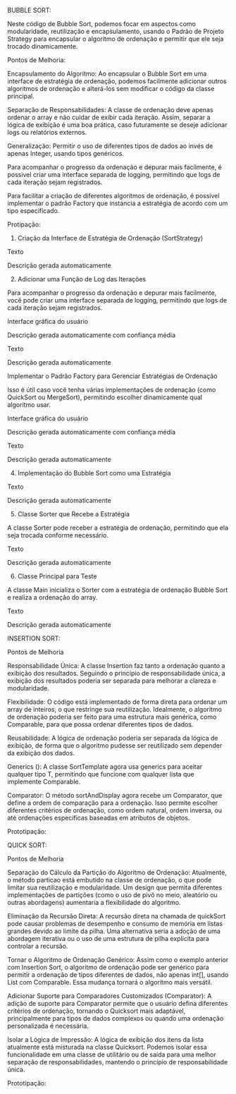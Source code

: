  BUBBLE SORT: 

Neste código de Bubble Sort, podemos focar em aspectos como modularidade, reutilização e encapsulamento, usando o Padrão de Projeto Strategy para encapsular o algoritmo de ordenação e permitir que ele seja trocado dinamicamente. 

 

Pontos de Melhoria: 

Encapsulamento do Algoritmo: Ao encapsular o Bubble Sort em uma interface de estratégia de ordenação, podemos facilmente adicionar outros algoritmos de ordenação e alterá-los sem modificar o código da classe principal. 

Separação de Responsabilidades: A classe de ordenação deve apenas ordenar o array e não cuidar de exibir cada iteração. Assim, separar a lógica de exibição é uma boa prática, caso futuramente se deseje adicionar logs ou relatórios externos. 

Generalização: Permitir o uso de diferentes tipos de dados ao invés de apenas Integer, usando tipos genéricos. 

Para acompanhar o progresso da ordenação e depurar mais facilmente, é possivel criar uma interface separada de logging, permitindo que logs de cada iteração sejam registrados. 

Para facilitar a criação de diferentes algoritmos de ordenação, é possivel implementar o padrão Factory que instancia a estratégia de acordo com um tipo especificado. 

 

Protipação: 

1. Criação da Interface de Estratégia de Ordenação (SortStrategy) 

Texto

Descrição gerada automaticamente 

 

2. Adicionar uma Função de Log das Iterações  

Para acompanhar o progresso da ordenação e depurar mais facilmente, você pode criar uma interface separada de logging, permitindo que logs de cada iteração sejam registrados. 

Interface gráfica do usuário

Descrição gerada automaticamente com confiança média 

Texto

Descrição gerada automaticamente 

 

Implementar o Padrão Factory para Gerenciar Estratégias de Ordenação 

Isso é útil caso você tenha várias implementações de ordenação (como QuickSort ou MergeSort), permitindo escolher dinamicamente qual algoritmo usar. 

Interface gráfica do usuário

Descrição gerada automaticamente com confiança média 

 

Texto

Descrição gerada automaticamente
 

4. Implementação do Bubble Sort como uma Estratégia 

 

Texto

Descrição gerada automaticamente 

 

5. Classe Sorter que Recebe a Estratégia 

A classe Sorter pode receber a estratégia de ordenação, permitindo que ela seja trocada conforme necessário. 

Texto

Descrição gerada automaticamente 

6. Classe Principal para Teste 

A classe Main inicializa o Sorter com a estratégia de ordenação Bubble Sort e realiza a ordenação do array. 

Texto

Descrição gerada automaticamente 

 

INSERTION SORT: 

Pontos de Melhoria 

Responsabilidade Única: A classe Insertion faz tanto a ordenação quanto a exibição dos resultados. Seguindo o princípio de responsabilidade única, a exibição dos resultados poderia ser separada para melhorar a clareza e modularidade. 

Flexibilidade: O código está implementado de forma direta para ordenar um array de inteiros, o que restringe sua reutilização. Idealmente, o algoritmo de ordenação poderia ser feito para uma estrutura mais genérica, como Comparable<T>, para que possa ordenar diferentes tipos de dados. 

Reusabilidade: A lógica de ordenação poderia ser separada da lógica de exibição, de forma que o algoritmo pudesse ser reutilizado sem depender da exibição dos dados. 

Generics (<T>): A classe SortTemplate agora usa generics para aceitar qualquer tipo T, permitindo que funcione com qualquer lista que implemente Comparable<T>. 

Comparator: O método sortAndDisplay agora recebe um Comparator<T>, que define a ordem de comparação para a ordenação. Isso permite escolher diferentes critérios de ordenação, como ordem natural, ordem inversa, ou até ordenações específicas baseadas em atributos de objetos. 

 

Prototipação: 

 

 

QUICK SORT: 

Pontos de Melhoria 

Separação do Cálculo da Partição do Algoritmo de Ordenação: Atualmente, o método particao está embutido na classe de ordenação, o que pode limitar sua reutilização e modularidade. Um design que permita diferentes implementações de partições (como o uso de pivô no meio, aleatório ou outras abordagens) aumentaria a flexibilidade do algoritmo. 

 

Eliminação da Recursão Direta: A recursão direta na chamada de quickSort pode causar problemas de desempenho e consumo de memória em listas grandes devido ao limite da pilha. Uma alternativa seria a adoção de uma abordagem iterativa ou o uso de uma estrutura de pilha explícita para controlar a recursão. 

 

Tornar o Algoritmo de Ordenação Genérico: Assim como o exemplo anterior com Insertion Sort, o algoritmo de ordenação pode ser genérico para permitir a ordenação de tipos diferentes de dados, não apenas int[], usando List<T> com Comparable<T>. Essa mudança tornará o algoritmo mais versátil. 

 

Adicionar Suporte para Comparadores Customizados (Comparator): A adição de suporte para Comparator<T> permite que o usuário defina diferentes critérios de ordenação, tornando o Quicksort mais adaptável, principalmente para tipos de dados complexos ou quando uma ordenação personalizada é necessária. 

 

Isolar a Lógica de Impressão: A lógica de exibição dos itens da lista atualmente está misturada na classe Quicksort. Podemos isolar essa funcionalidade em uma classe de utilitário ou de saída para uma melhor separação de responsabilidades, mantendo o princípio de responsabilidade única. 

 

Prototipação: 

 

 

 

 

 

 

 
